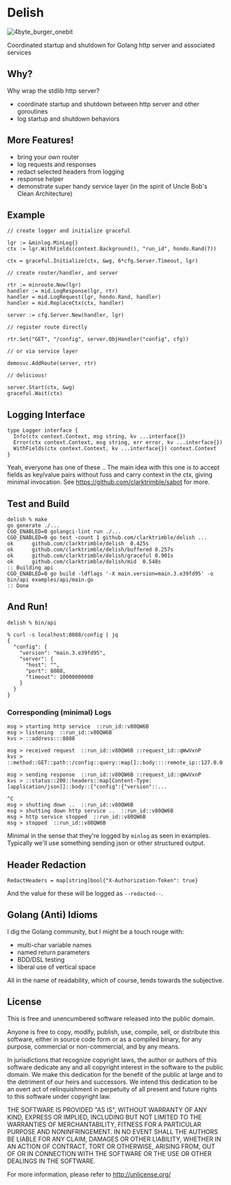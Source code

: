 
# Delish

![4byte_burger_onebit](https://github.com/clarktrimble/delish/assets/5055161/cdd74e04-dde1-45b7-931b-13396d53f7b1)

Coordinated startup and shutdown for Golang http server and associated services

## Why?

Why wrap the stdlib http server?

 - coordinate startup and shutdown between http server and other goroutines
 - log startup and shutdown behaviors

## More Features!

 - bring your own router
 - log requests and responses
 - redact selected headers from logging
 - response helper
 - demonstrate super handy service layer (in the spirit of Uncle Bob's Clean Architecture)

## Example

    // create logger and initialize graceful

    lgr := &minlog.MinLog{}
    ctx := lgr.WithFields(context.Background(), "run_id", hondo.Rand(7))

    ctx = graceful.Initialize(ctx, &wg, 6*cfg.Server.Timeout, lgr)

    // create router/handler, and server

    rtr := minroute.New(lgr)
    handler := mid.LogResponse(lgr, rtr)
    handler = mid.LogRequest(lgr, hondo.Rand, handler)
    handler = mid.ReplaceCtx(ctx, handler)

    server := cfg.Server.New(handler, lgr)

    // register route directly

    rtr.Set("GET", "/config", server.ObjHandler("config", cfg))

    // or via service layer

    demosvc.AddRoute(server, rtr)

    // delicious!

    server.Start(ctx, &wg)
    graceful.Wait(ctx)

## Logging Interface

    type Logger interface {
      Info(ctx context.Context, msg string, kv ...interface{})
      Error(ctx context.Context, msg string, err error, kv ...interface{})
      WithFields(ctx context.Context, kv ...interface{}) context.Context
    }

Yeah, everyone has one of these ..  The main idea with this one is to accept fields as key/value
pairs without fuss and carry context in the ctx, giving minimal invocation.
See https://github.com/clarktrimble/sabot for more.

## Test and Build

    delish % make
    go generate ./...
    CGO_ENABLED=0 golangci-lint run ./...
    CGO_ENABLED=0 go test -count 1 github.com/clarktrimble/delish ...
    ok  	github.com/clarktrimble/delish	0.425s
    ok  	github.com/clarktrimble/delish/buffered	0.257s
    ok  	github.com/clarktrimble/delish/graceful	0.901s
    ok  	github.com/clarktrimble/delish/mid	0.548s
    :: Building api
    CGO_ENABLED=0 go build -ldflags '-X main.version=main.3.e39fd95' -o bin/api examples/api/main.go
    :: Done

## And Run!

    delish % bin/api

    % curl -s localhost:8088/config | jq
    {
      "config": {
        "version": "main.3.e39fd95",
        "server": {
          "host": "",
          "port": 8088,
          "timeout": 10000000000
        }
      }
    }

### Corresponding (minimal) Logs

    msg > starting http service  ::run_id::v80QW6B
    msg > listening  ::run_id::v80QW6B
    kvs > ::address:::8088

    msg > received request  ::run_id::v80QW6B ::request_id::qWwVxnP
    kvs > ::method::GET::path::/config::query::map[]::body::::remote_ip::127.0.0.1::remote_port:...

    msg > sending response  ::run_id::v80QW6B ::request_id::qWwVxnP
    kvs > ::status::200::headers::map[Content-Type:[application/json]]::body::{"config":{"version"::...

    ^C
    msg > shutting down ..  ::run_id::v80QW6B
    msg > shutting down http service ..  ::run_id::v80QW6B
    msg > http service stopped  ::run_id::v80QW6B
    msg > stopped  ::run_id::v80QW6B

Minimal in the sense that they're logged by `minlog` as seen in examples.
Typically we'll use something sending json or other structured output.

## Header Redaction

    RedactHeaders = map[string]bool{"X-Authorization-Token": true}

And the value for these will be logged as `--redacted--`.

## Golang (Anti) Idioms

I dig the Golang community, but I might be a touch rouge with:

  - multi-char variable names
  - named return parameters
  - BDD/DSL testing
  - liberal use of vertical space

All in the name of readability, which of course, tends towards the subjective.

## License

This is free and unencumbered software released into the public domain.

Anyone is free to copy, modify, publish, use, compile, sell, or
distribute this software, either in source code form or as a compiled
binary, for any purpose, commercial or non-commercial, and by any
means.

In jurisdictions that recognize copyright laws, the author or authors
of this software dedicate any and all copyright interest in the
software to the public domain. We make this dedication for the benefit
of the public at large and to the detriment of our heirs and
successors. We intend this dedication to be an overt act of
relinquishment in perpetuity of all present and future rights to this
software under copyright law.

THE SOFTWARE IS PROVIDED "AS IS", WITHOUT WARRANTY OF ANY KIND,
EXPRESS OR IMPLIED, INCLUDING BUT NOT LIMITED TO THE WARRANTIES OF
MERCHANTABILITY, FITNESS FOR A PARTICULAR PURPOSE AND NONINFRINGEMENT.
IN NO EVENT SHALL THE AUTHORS BE LIABLE FOR ANY CLAIM, DAMAGES OR
OTHER LIABILITY, WHETHER IN AN ACTION OF CONTRACT, TORT OR OTHERWISE,
ARISING FROM, OUT OF OR IN CONNECTION WITH THE SOFTWARE OR THE USE OR
OTHER DEALINGS IN THE SOFTWARE.

For more information, please refer to <http://unlicense.org/>

